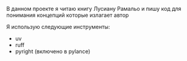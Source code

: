 В данном проекте я читаю книгу Лусиану Рамальо и пишу код для понимания концепций которые излагает автор

Я использую следующие инструменты:
* uv
* ruff
* pyright (включено в pylance)